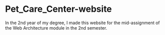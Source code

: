 # Pet_Care_Center-website
In the 2nd year of my degree, I made this website for the mid-assignment of the Web Architecture module in the 2nd semester.
